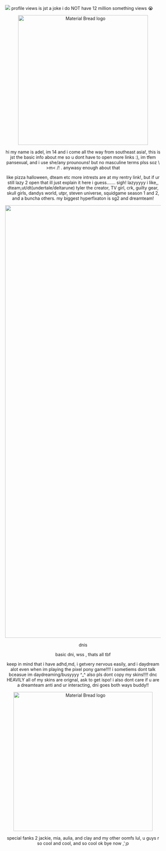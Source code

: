 ![](https://camo.githubusercontent.com/e5970ff31233467b6196dc670259c9063b9089764c57ef617b2f6f08b733652e/68747470733a2f2f696d672e736869656c64732e696f2f7374617469632f76313f6c6162656c3d50726f66696c652b7669657773266d6573736167653d3132333435363738393026636f6c6f723d303037656336267374796c653d666f722d7468652d6261646765)
profile views is jst a joke i do NOT have 12 million something views :sob:
<p align="center">
    <img width="420" src="https://files.catbox.moe/j05mmy.jpg" alt="Material Bread logo">
</p>
<p align="center">
</p>
<p align="center">
hi my name is adel, im 14 and i come all the way from southeast asia!, this is jst the basic info about me so u dont have to open more links :), im tfem pansexual, and i use she/any prounouns! but no masculine terms plss soz \ >m< /! . anywasy enough about that
</p> 
 <p align="center">
 like pizza halloween, dteam etc more intrests are at my rentry link!, but if ur still lazy 2 open that ill just explain it here i guess....... sigh! lazyyyyy
  i like,, dteam,ut/dt(undertale/deltarune) tyler the creator, TV girl, crk, guilty gear, skull girls, dandys world, utpr, steven universe, squidgame season 1 and 2, and a buncha others. my biggest hyperfixaton is sg2 and dreamteam!

</p>
 <p align="center">
    <img width="1400" src="https://files.catbox.moe/yhn4yi.png" alt="Material Bread logo">
</p>
<p align="center">
</p>
<p align="center">
dnis
</p>
<p align="center">
    basic dni, wss , thats all tbf
</p>
<p align="center">
keep in mind that i have adhd,md, i getvery nervous easily, and i daydream alot even when im playing the pixel pony game!!!! i sometiems dont talk bceasue im daydreaming/busyyyy ^_^
    also pls dont copy my skins!!!! dnc HEAVILY all of my skins are  orignal, ask to get ispo! i also dont care if u are a dreamteam anti and ur interacting, dni goes both ways buddy!!
</p>
<p align="center">
    <img width="450" src="https://media1.tenor.com/m/aPkbXJolus8AAAAd/muchluvgnf-gnf.gif" alt="Material Bread logo">
</p>
<p align="center">
special fanks 2 jackie, mia, aulia, and clay and my other oomfs lul, u guys r so cool and cool, and so cool ok bye now ,';p
</p>
